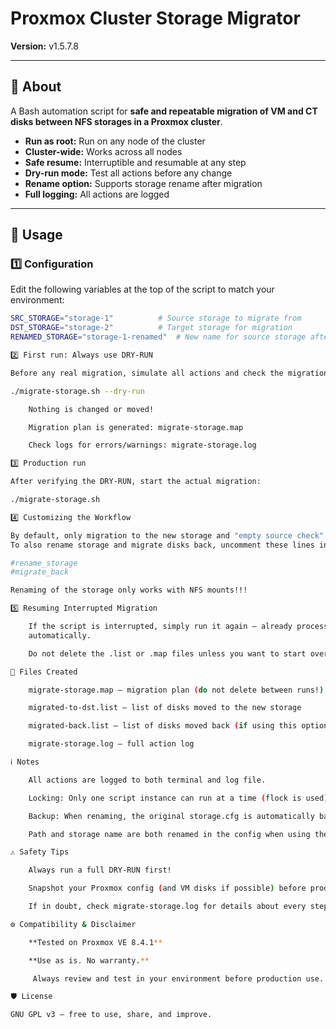 # Proxmox Cluster Storage Migrator

**Version:** v1.5.7.8

---

## 📝 About

A Bash automation script for **safe and repeatable migration of VM and CT disks between NFS storages in a Proxmox cluster**.

- **Run as root:** Run on any node of the cluster
- **Cluster-wide:** Works across all nodes
- **Safe resume:** Interruptible and resumable at any step
- **Dry-run mode:** Test all actions before any change
- **Rename option:** Supports storage rename after migration
- **Full logging:** All actions are logged

---

## 🚀 Usage

### 1️⃣ Configuration

Edit the following variables at the top of the script to match your environment:

```bash
SRC_STORAGE="storage-1"          # Source storage to migrate from
DST_STORAGE="storage-2"          # Target storage for migration
RENAMED_STORAGE="storage-1-renamed"  # New name for source storage after migration (optional)

2️⃣ First run: Always use DRY-RUN

Before any real migration, simulate all actions and check the migration plan:

./migrate-storage.sh --dry-run

    Nothing is changed or moved!

    Migration plan is generated: migrate-storage.map

    Check logs for errors/warnings: migrate-storage.log

3️⃣ Production run

After verifying the DRY-RUN, start the actual migration:

./migrate-storage.sh

4️⃣ Customizing the Workflow

By default, only migration to the new storage and "empty source check" are enabled.
To also rename storage and migrate disks back, uncomment these lines in the main() function:

#rename_storage
#migrate_back

Renaming of the storage only works with NFS mounts!!!

5️⃣ Resuming Interrupted Migration

    If the script is interrupted, simply run it again — already processed disks are skipped
    automatically.

    Do not delete the .list or .map files unless you want to start over.

📄 Files Created

    migrate-storage.map — migration plan (do not delete between runs!)

    migrated-to-dst.list — list of disks moved to the new storage

    migrated-back.list — list of disks moved back (if using this option)

    migrate-storage.log — full action log

ℹ️ Notes

    All actions are logged to both terminal and log file.

    Locking: Only one script instance can run at a time (flock is used).

    Backup: When renaming, the original storage.cfg is automatically backed up.

    Path and storage name are both renamed in the config when using the rename step.

⚠️ Safety Tips

    Always run a full DRY-RUN first!

    Snapshot your Proxmox config (and VM disks if possible) before production migration.

    If in doubt, check migrate-storage.log for details about every step.

⚙️ Compatibility & Disclaimer

    **Tested on Proxmox VE 8.4.1**

    **Use as is. No warranty.**

     Always review and test in your environment before production use.

🛡 License

GNU GPL v3 — free to use, share, and improve.
